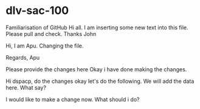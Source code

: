 # dlv-sac-100
Familiarisation of GitHub
Hi all.
I am inserting some new text into this file.
Please pull and check.
Thanks
John

Hi,
I am Apu.
Changing the file.

Regards,
Apu

Please provide the changes here
Okay i have done making the changes.

Hi dspacp,
do the changes
okay let's do the following.
We will add the data here. What say?

I would like to make a change now. 
What should i do?


